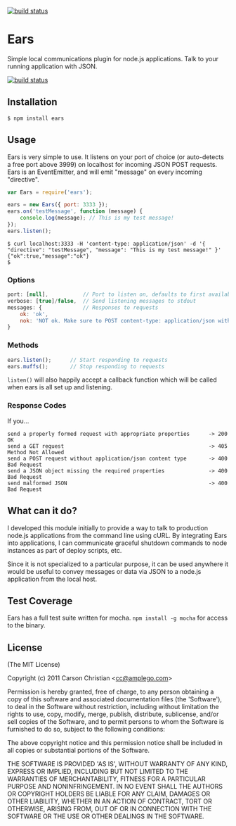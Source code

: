 [![build status](https://secure.travis-ci.org/cscade/Ears.png)](http://travis-ci.org/cscade/Ears)
# Ears

Simple local communications plugin for node.js applications. Talk to your running application with JSON.

[![build status](https://secure.travis-ci.org/cscade/Ears.png)](http://travis-ci.org/cscade/Ears)

## Installation

	$ npm install ears

## Usage

Ears is very simple to use. It listens on your port of choice (or auto-detects a free port above 3999) on localhost for incoming JSON POST requests. Ears is an EventEmitter, and will emit "message" on every incoming "directive".

````javascript
var Ears = require('ears');

ears = new Ears({ port: 3333 });
ears.on('testMessage', function (message) {
	console.log(message); // This is my test message!
});
ears.listen();
````

	$ curl localhost:3333 -H 'content-type: application/json' -d '{ "directive": "testMessage", "message": "This is my test message!" }'
	{"ok":true,"message":"ok"}
	$

### Options

````javascript
port: [null],			// Port to listen on, defaults to first available above 3999
verbose: [true]/false,	// Send listening messages to stdout
messages: {				// Responses to requests
	ok: 'ok',
	nok: 'NOT ok. Make sure to POST content-type: application/json with a "directive" and a "message".'
}
````

### Methods

````javascript
ears.listen();		// Start responding to requests
ears.muffs();		// Stop responding to requests
````

`listen()` will also happily accept a callback function which will be called when ears is all set up and listening.

### Response Codes

If you...

	send a properly formed request with appropriate properties		-> 200 OK
	send a GET request												-> 405 Method Not Allowed
	send a POST request without application/json content type		-> 400 Bad Request
	send a JSON object missing the required properties				-> 400 Bad Request
	send malformed JSON												-> 400 Bad Request

## What can it do?

I developed this module initially to provide a way to talk to production node.js applications from the command line
using cURL. By integrating Ears into applications, I can communicate graceful shutdown commands to node instances
as part of deploy scripts, etc.

Since it is not specialized to a particular purpose, it can be used anywhere it would be useful to convey messages or data
via JSON to a node.js application from the local host.

## Test Coverage

Ears has a full test suite written for mocha. `npm install -g mocha` for access to the binary.

## License 

(The MIT License)

Copyright (c) 2011 Carson Christian &lt;cc@amplego.com&gt;

Permission is hereby granted, free of charge, to any person obtaining
a copy of this software and associated documentation files (the
'Software'), to deal in the Software without restriction, including
without limitation the rights to use, copy, modify, merge, publish,
distribute, sublicense, and/or sell copies of the Software, and to
permit persons to whom the Software is furnished to do so, subject to
the following conditions:

The above copyright notice and this permission notice shall be
included in all copies or substantial portions of the Software.

THE SOFTWARE IS PROVIDED 'AS IS', WITHOUT WARRANTY OF ANY KIND,
EXPRESS OR IMPLIED, INCLUDING BUT NOT LIMITED TO THE WARRANTIES OF
MERCHANTABILITY, FITNESS FOR A PARTICULAR PURPOSE AND NONINFRINGEMENT.
IN NO EVENT SHALL THE AUTHORS OR COPYRIGHT HOLDERS BE LIABLE FOR ANY
CLAIM, DAMAGES OR OTHER LIABILITY, WHETHER IN AN ACTION OF CONTRACT,
TORT OR OTHERWISE, ARISING FROM, OUT OF OR IN CONNECTION WITH THE
SOFTWARE OR THE USE OR OTHER DEALINGS IN THE SOFTWARE.